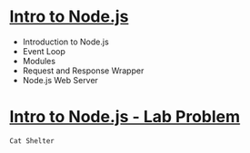 # [Intro to Node.js](https://softuni.bg/trainings/4364/js-back-end-january-2024#lesson-64817)
- Introduction to Node.js
- Event Loop
- Modules
- Request and Response Wrapper
- Node.js Web Server

# [Intro to Node.js - Lab Problem](https://softuni.bg/trainings/4364/js-back-end-january-2024#lesson-64817)

    Cat Shelter